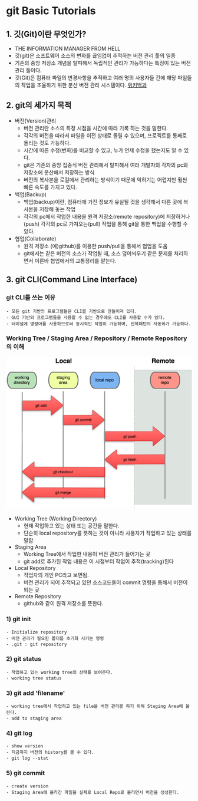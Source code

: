 # git Basic Tutorials 

## 1. 깃(Git)이란 무엇인가?
- THE INFORMATION MANAGER FROM HELL
- 깃(git)은 소프트웨어 소스의 변화를 끊임없이 추적하는 버전 관리 툴의 일종 
- 기존의 중앙 저장소 개념을 탈피해서 독립적인 관리가 가능하다는 특징이 있는 버전 관리 툴이다. 
- 깃(Git)은 컴퓨터 파일의 변경사항을 추적하고 여러 명의 사용자들 간에 해당 파일들의 작업을 조율하기 위한 분산 버전 관리 시스템이다. 
[위키백과](https://ko.wikipedia.org/wiki/%EA%B9%83_(%EC%86%8C%ED%94%84%ED%8A%B8%EC%9B%A8%EC%96%B4))

## 2. git의 세가지 목적 
- 버전(Version)관리
    - 버전 관리란 소스의 특정 시점을 시간에 따라 기록 하는 것을 말한다.
    - 각각의 버전을 따라서 파일을 이전 상태로 돌릴 수 있으며, 프로젝트를 통째로 돌리는 것도 가능하다. 
    - 시간에 따른 수정(변화)를 비교할 수 있고, 누가 언제 수정을 했는지도 알 수 있다. 
    - git은 기존의 중앙 집중식 버전 관리에서 탈피해서 여러 개발자의 각자의 pc와 저장소에 분산해서 저장하는 방식
    - 버전의 복사본을 로컬에서 관리하는 방식이기 때문에 익히기는 어렵지만 훨씬 빠른 속도를 가지고 있다. 
- 백업(Backup)
    - 백업(backup)이란, 컴퓨터에 가진 정보가 유실될 것을 생각해서 다른 곳에 복사본을 저장해 놓는 작업
    - 각각의 pc에서 작업한 내용을 원격 저장소(remote repository)에 저장하거나(push) 각각의 pc로 가져오는(pull) 작업을 통해 git을 통한 백업을 수행할 수 있다.
- 협업(Collaborate)
    - 원격 저장소 (예)github)를 이용한 push/pull을 통해서 협업을 도움
    - git에서는 같은 버전의 소스가 작업될 때, 소스 덮어씌우기 같은 문제를 처리하면서 이른바 협업에서의 교통정리를 맡는다.

## 3. git CLI(Command Line Interface)
### git CLI를 쓰는 이유
    - 모든 git 기반의 프로그램들은 CLI를 기반으로 만들어져 있다. 
    - GUI 기반의 프로그램들을 사용할 수 없는 경우에도 CLI를 사용할 수가 있다.
    - 터미널에 명령어를 사용하므로써 동시적인 작업이 가능하며, 반복패턴의 자동화가 가능하다. 

### Working Tree / Staging Area / Repository / Remote Repository의 이해
![이해](./image/1.png)
- Working Tree (Working Directory)
    - 현재 작업하고 있는 상태 또는 공간을 말한다. 
    - 단순히 local repository를 뜻하는 것이 아니라 사용자가 작업하고 있는 상태를 말함.
- Staging Area
    - Working Tree에서 작업한 내용이 버전 관리가 들어가는 곳 
    - git add로 추가된 작업 내용은 이 시점부터 작업이 추적(tracking)된다
- Local Repository
    - 작업자의 개인 PC라고 보면됨. 
    - 버전 관리가 되어 추적되고 있던 소스코드들이 commit 명령을 통해서 버전이 되는 곳
- Remote Repository
    - github와 같이 원격 저장소를 뜻한다. 

### 1) git init
    - Initialize repository
    - 버전 관리가 필요한 폴더를 초기화 시키는 명령 
    - .git : git repository

### 2) git status
    - 작업하고 있는 working tree의 상태를 보여준다.
    - working tree status

### 3) git add 'filename'
    - working tree에서 작업하고 있는 file을 버전 관리를 하기 위해 Staging Area에 올린다. 
    - add to staging area

### 4) git log
    - show version
    - 지금까지 버전의 history를 볼 수 있다.
    - git log --stat
    
### 5) git commit
    - create version
    - Staging Area에 올라간 파일을 실제로 Local Repo로 올리면서 버전을 생성한다. 

